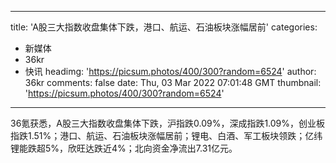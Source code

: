 
---
title: 'A股三大指数收盘集体下跌，港口、航运、石油板块涨幅居前'
categories: 
 - 新媒体
 - 36kr
 - 快讯
headimg: 'https://picsum.photos/400/300?random=6524'
author: 36kr
comments: false
date: Thu, 03 Mar 2022 07:01:48 GMT
thumbnail: 'https://picsum.photos/400/300?random=6524'
---

<div>   
36氪获悉，A股三大指数收盘集体下跌，沪指跌0.09%，深成指跌1.09%，创业板指跌1.51%；港口、航运、石油板块涨幅居前；锂电、白酒、军工板块领跌；亿纬锂能跌超5%，欣旺达跌近4%；北向资金净流出7.31亿元。  
</div>
            
